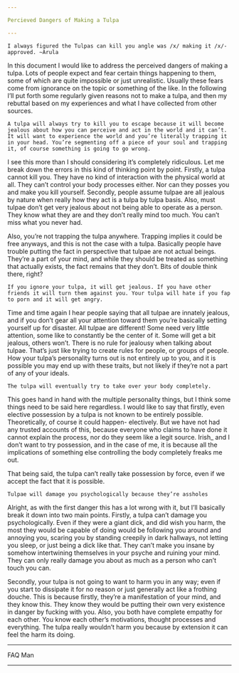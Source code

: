 ```yaml
---

Percieved Dangers of Making a Tulpa

---
```


    I always figured the Tulpas can kill you angle was /x/ making it /x/-approved. ~Arula

In this document I would like to address the perceived dangers of making a tulpa. Lots of people expect and fear certain things happening to them, some of which are quite impossible or just unrealistic. Usually these fears come from ignorance on the topic or something of the like. In the following I’ll put forth some regularly given reasons not to make a tulpa, and then my rebuttal based on my experiences and what I have collected from other sources.

    A tulpa will always try to kill you to escape because it will become jealous about how you can perceive and act in the world and it can’t. It will want to experience the world and you’re literally trapping it in your head. You’re segmenting off a piece of your soul and trapping it, of course something is going to go wrong.

I see this more than I should considering it’s completely ridiculous. Let me break down the errors in this kind of thinking point by point. Firstly, a tulpa cannot kill you. They have no kind of interaction with the physical world at all. They can’t control your body processes either. Nor can they posses you and make you kill yourself. Secondly, people assume tulpae are all jealous by nature when really how they act is a tulpa by tulpa basis. Also, must tulpae don’t get very jealous about not being able to operate as a person. They know what they are and they don’t really mind too much. You can’t miss what you never had.

Also, you’re not trapping the tulpa anywhere. Trapping implies it could be free anyways, and this is not the case with a tulpa. Basically people have trouble putting the fact in perspective that tulpae are not actual beings. They’re a part of your mind, and while they should be treated as something that actually exists, the fact remains that they don’t. Bits of double think there, right?

    If you ignore your tulpa, it will get jealous. If you have other friends it will turn them against you. Your tulpa will hate if you fap to porn and it will get angry.

Time and time again I hear people saying that all tulpae are innately jealous, and if you don’t gear all your attention toward them you’re basically setting yourself up for disaster. All tulpae are different! Some need very little attention, some like to constantly be the center of it. Some will get a bit jealous, others won’t. There is no rule for jealousy when talking about tulpae. That’s just like trying to create rules for people, or groups of people. How your tulpa’s personality turns out is not entirely up to you, and it is possible you may end up with these traits, but not likely if they’re not a part of any of your ideals.

    The tulpa will eventually try to take over your body completely.

This goes hand in hand with the multiple personality things, but I think some things need to be said here regardless. I would like to say that firstly, even elective possession by a tulpa is not known to be entirely possible. Theoretically, of course it could happen- electively. But we have not had any trusted accounts of this, because everyone who claims to have done it cannot explain the process, nor do they seem like a legit source. Irish_ and I don’t want to try possession, and in the case of me, it is because all the implications of something else controlling the body completely freaks me out.

That being said, the tulpa can’t really take possession by force, even if we accept the fact that it is possible.

    Tulpae will damage you psychologically because they’re assholes

Alright, as with the first danger this has a lot wrong with it, but I’ll basically break it down into two main points. Firstly, a tulpa can’t damage you psychologically. Even if they were a giant dick, and did wish you harm, the most they would be capable of doing would be following you around and annoying you, scaring you by standing creepily in dark hallways, not letting you sleep, or just being a dick like that. They can’t make you insane by somehow intertwining themselves in your psyche and ruining your mind. They can only really damage you about as much as a person who can’t touch you can.

Secondly, your tulpa is not going to want to harm you in any way; even if you start to dissipate it for no reason or just generally act like a frothing douche. This is because firstly, they’re a manifestation of your mind, and they know this. They know they would be putting their own very existence in danger by fucking with you. Also, you both have complete empathy for each other. You know each other’s motivations, thought processes and everything. The tulpa really wouldn’t harm you because by extension it can feel the harm its doing.

---

FAQ Man

---